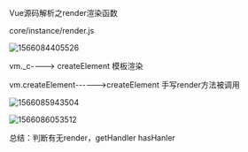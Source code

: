 Vue源码解析之render渲染函数

core/instance/render.js

![1566084405526](C:\Users\px\AppData\Roaming\Typora\typora-user-images\1566084405526.png)

vm._c----> createElement 模板渲染

vm.createElement------>createElement 手写render方法被调用

![1566085943504](C:\Users\px\AppData\Roaming\Typora\typora-user-images\1566085943504.png)

![1566086053512](C:\Users\px\AppData\Roaming\Typora\typora-user-images\1566086053512.png)



总结：判断有无render，getHandler hasHanler



